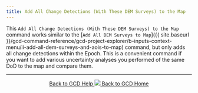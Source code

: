 ```yaml
---
title: Add All Change Detections (With These DEM Surveys) to the Map
---
```


This `Add All Change Detections (With These DEM Surveys) to the Map` command works similar to the [`Add All DEM Surveys to Map`]({{ site.baseurl }}/gcd-command-reference/gcd-project-explorer/b-inputs-context-menu/ii-add-all-dem-surveys-and-aois-to-map) command, but only adds all change detections within the Epoch.  This is a convenient command if you want to add various uncertainty analyses you performed of the same DoD to the map and compare them. 

------
<div align="center">
	<a class="hollow button" href="{{ site.baseurl }}/Help"><i class="fa fa-chevron-circle-left"></i>  Back to GCD Help </a>  
	<a class="hollow button" href="{{ site.baseurl }}/"><img src="{{ site.baseurl}}/assets/images/icons/GCDAddIn.png">  Back to GCD Home </a>  
</div>